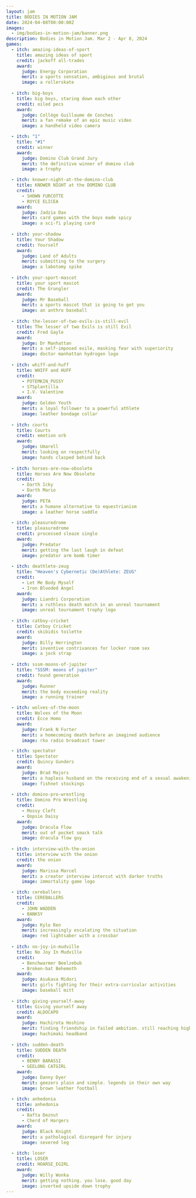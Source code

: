 ```yaml
---
layout: jam
title: BODIES IN MOTION JAM
date: 2024-04-08T00:00:00Z
images:
  - img/bodies-in-motion-jam/banner.png
description: Bodies in Motion Jam. Mar 2 - Apr 8, 2024
games:
  - itch: amazing-ideas-of-sport
    title: amazing ideas of sport
    credit: jackoff all-trades
    award:
      judge: Energy Corporation
      merit: a sports sensation, ambigious and brutal
      image: a rollerskate
    
  - itch: big-boys
    title: big boys, staring down each other
    credit: oiled pecs
    award:
      judge: Collège Guillaume de Conches
      merit: a fan remake of an epic music video
      image: a handheld video camera

  - itch: "1"
    title: "#1"
    credit: winner
    award:
      judge: Domino Club Grand Jury
      merit: the definitive winner of domino club
      image: a trophy

  - itch: knower-night-at-the-domino-club
    title: KNOWER NIGHT at the DOMINO CLUB
    credit: 
      - SHOWN FURCOTTE
      - ROYCE ELICEA
    award:
      judge: Jadzia Dax
      merit: card games with the boys made spicy
      image: a sci-fi playing card
  
  - itch: your-shadow
    title: Your Shadow
    credit: Yourself
    award:
      judge: Land of Adults
      merit: submitting to the surgery
      image: a labotomy spike
  
  - itch: your-sport-mascot
    title: your sport mascot
    credit: The Grungler
    award:
      judge: Mr Baseball
      merit: a sports mascot that is going to get you
      image: an anthro baseball
  
  - itch: the-lesser-of-two-evils-is-still-evil
    title: The lesser of two Evils is still Evil
    credit: Fred Gayle
    award:
      judge: Dr Manhattan
      merit: a self-imposed exile, masking fear with superiority
      image: doctor manhattan hydrogen logo
  
  - itch: whiff-and-huff
    title: WHIFF and HUFF
    credit:
      - POTEMKIN_PUSSY
      - STSplantilla
      - I.V. Valentine
    award:
      judge: Golden Youth
      merit: a loyal follower to a powerful athlete
      image: leather bondage collar
    
  - itch: courts
    title: Courts
    credit: emotion orb
    award:
      judge: Umarell
      merit: looking on respectfully
      image: hands clasped behind back
  
  - itch: horses-are-now-obsolete
    title: Horses Are Now Obsolete
    credit: 
      - Darth Icky
      - Darth Mario
    award:
      judge: PETA
      merit: a humane alternative to equestrianism
      image: a leather horse saddle
  
  - itch: pleasuredrome
    title: pleasuredrome
    credit: processed sleaze single
    award:
      judge: Predator
      merit: getting the last laugh in defeat
      image: predator arm bomb timer
  
  - itch: deathlete-zeug
    title: "Heaven's Cybernetic (De)Athlete: ZEUG"
    credit:
      - Let Me Body Myself
      - Iron Blooded Angel
    award:
      judge: Liandri Corporation
      merit: a ruthless death match in an unreal tournament
      image: unreal tournament trophy logo
  
  - itch: catboy-cricket
    title: Catboy Cricket
    credit: skibidis toilette
    award:
      judge: Billy Herrington
      merit: inventive contrivances for locker room sex
      image: a jock strap
  
  - itch: sssm-moons-of-jupiter
    title: "SSSM: moons of jupiter"
    credit: found generation
    award:
      judge: Runner
      merit: the body exceeding reality
      image: a running trainer

  - itch: wolves-of-the-moon
    title: Wolves of the Moon
    credit: Ecce Homo
    award:
      judge: Frank N Furter
      merit: a homecoming death before an imagined audience
      image: rko radio broadcast tower

  - itch: spectator
    title: Spectator
    credit: Quincy Gunders
    award:
      judge: Brad Majors
      merit: a hapless husband on the receiving end of a sexual awakening
      image: fishnet stockings
  
  - itch: domino-pro-wrestling
    title: Domino Pro Wrestling
    credit:
      - Mossy Cleft
      - Oopsie Daisy
    award:
      judge: Dracula Flow
      merit: out of pocket smack talk
      image: dracula flow guy
  
  - itch: interview-with-the-onion
    title: interview with the onion
    credit: the onion
    award:
      judge: Marissa Marcel
      merit: a creator interview intercut with darker truths
      image: immortality game logo

  - itch: cereballers
    title: CEREBALLERS
    credit:
      - JOHN WADDEN
      - BANKSY
    award:
      judge: Kylo Ren
      merit: increasingly escalating the situation
      image: red lightsaber with a crossbar
  
  - itch: no-joy-in-mudville
    title: No Joy In Mudville
    credit:
      - Benchwarmer Beelzebub
      - Broken-bat Behemoth
    award:
      judge: Asukasa Midori
      merit: girls fighting for their extra-curricular activities
      image: baseball mitt
  
  - itch: giving-yourself-away
    title: Giving yourself away
    credit: ALDOCAPO
    award:
      judge: Hachirota Hoshino
      merit: finding friendship in failed ambition. still reaching higher
      image: hachimaki headband
  
  - itch: sudden-death
    title: SUDDEN DEATH
    credit:
      - BENNY BARASSI
      - GEELONG CATGIRL
    award:
      judge: Danny Dyer
      merit: geezers plain and simple. legends in their own way
      image: brown leather football

  - itch: anhedonia
    title: anhedonia
    credit:
      - Bafta Deznut
      - Cherd of Hargers
    award:
      judge: Black Knight
      merit: a pathological disregard for injury
      image: severed leg
  
  - itch: loser
    title: LOSER
    credit: HOARSE_EGIRL
    award:
      judge: Willy Wonka
      merit: getting nothing. you lose. good day
      image: inverted upside down trophy
---
```

